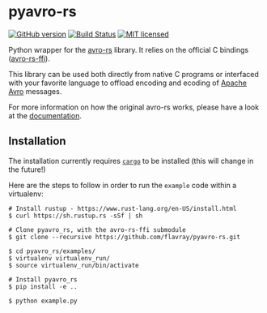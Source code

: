# pyavro-rs

[![GitHub version](https://badge.fury.io/gh/flavray%2Fpyavro-rs.svg)](https://badge.fury.io/gh/flavray%2Fpyavro-rs)
[![Build Status](https://travis-ci.org/flavray/pyavro-rs.svg?branch=master)](https://travis-ci.org/flavray/pyavro-rs)
[![MIT licensed](https://img.shields.io/badge/license-MIT-blue.svg)](https://github.com/flavray/pyavro-rs/blob/master/LICENSE)

Python wrapper for the [avro-rs](https://github.com/flavray/avro-rs) library. It relies on the official C bindings ([avro-rs-ffi](https://github.com/flavray/avro-rs-ffi)).

This library can be used both directly from native C programs or interfaced with your favorite language to offload encoding and ecoding of [Apache Avro](https://avro.apache.org/) messages.  

For more information on how the original avro-rs works, please have a look at the [documentation](https://docs.rs/avro-rs). 

## Installation

The installation currently requires [`cargo`](https://doc.rust-lang.org/cargo/)
to be installed (this will change in the future!)

Here are the steps to follow in order to run the `example` code within a
virtualenv:

    # Install rustup - https://www.rust-lang.org/en-US/install.html
    $ curl https://sh.rustup.rs -sSf | sh

    # Clone pyavro_rs, with the avro-rs-ffi submodule
    $ git clone --recursive https://github.com/flavray/pyavro-rs.git

    $ cd pyavro_rs/examples/
    $ virtualenv virtualenv_run/
    $ source virtualenv_run/bin/activate

    # Install pyavro_rs
    $ pip install -e ..

    $ python example.py
